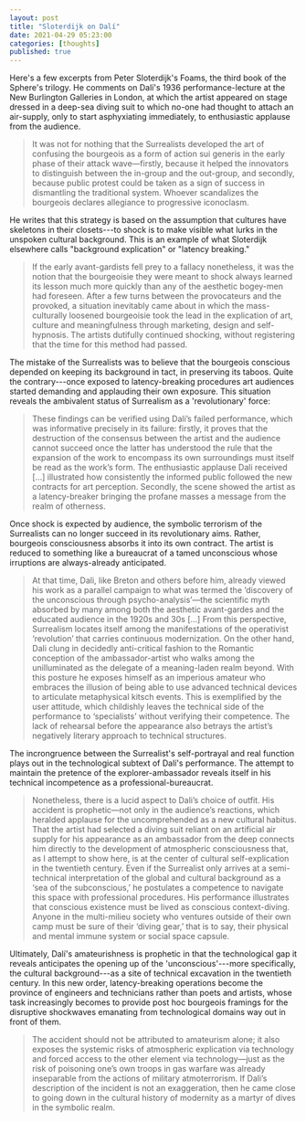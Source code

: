 ```yaml
---
layout: post
title: "Sloterdijk on Dalí"
date: 2021-04-29 05:23:00
categories: [thoughts]
published: true
---
```


Here's a few excerpts from Peter Sloterdijk's Foams, the third book of the Sphere's trilogy. He comments on Dalí's 1936 performance-lecture at the New Burlington Galleries in London, at which the artist appeared on stage dressed in a deep-sea diving suit to which no-one had thought to attach an air-supply, only to start asphyxiating immediately, to enthusiastic applause from the audience.

> It was not for nothing that the Surrealists developed the art of confusing the bourgeois as a form of action sui generis in the early phase of their attack wave—firstly, because it helped the innovators to distinguish between the in-group and the out-group, and secondly, because public protest could be taken as a sign of success in dismantling the traditional system. Whoever scandalizes the bourgeois declares allegiance to progressive iconoclasm.

<!--more-->

He writes that this strategy is based on the assumption that cultures have skeletons in their closets---to shock is to make visible what lurks in the unspoken cultural background. This is an example of what Sloterdijk elsewhere calls "background explication" or "latency breaking."

> If the early avant-gardists fell prey to a fallacy nonetheless, it was the notion that the bourgeoisie they were meant to shock always learned its lesson much more quickly than any of the aesthetic bogey-men had foreseen. After a few turns between the provocateurs and the provoked, a situation inevitably came about in which the mass-culturally loosened bourgeoisie took the lead in the explication of art, culture and meaningfulness through marketing, design and self-hypnosis. The artists dutifully continued shocking, without registering that the time for this method had passed.

The mistake of the Surrealists was to believe that the bourgeois conscious depended on keeping its background in tact, in preserving its taboos. Quite the contrary---once exposed to latency-breaking procedures art audiences started demanding and applauding their own exposure. This situation reveals the ambivalent status of Surrealism as a 'revolutionary' force:

> These findings can be verified using Dali’s failed performance, which was informative precisely in its failure: firstly, it proves that the destruction of the consensus between the artist and the audience cannot succeed once the latter has understood the rule that the expansion of the work to encompass its own surroundings must itself be read as the work’s form. The enthusiastic applause Dali received […] illustrated how consistently the informed public followed the new contracts for art perception. Secondly, the scene showed the artist as a latency-breaker bringing the profane masses a message from the realm of otherness.

Once shock is expected by audience, the symbolic terrorism of the Surrealists can no longer succeed in its revolutionary aims. Rather, bourgeois consciousness absorbs it into its own contract. The artist is reduced to something like a bureaucrat of a tamed unconscious whose irruptions are always-already anticipated.

> At that time, Dali, like Breton and others before him, already viewed his work as a parallel campaign to what was termed the ‘discovery of the unconscious through psycho-analysis’—the scientific myth absorbed by many among both the aesthetic avant-gardes and the educated audience in the 1920s and 30s […] From this perspective, Surrealism locates itself among the manifestations of the operativist ‘revolution’ that carries continuous modernization. On the other hand, Dali clung in decidedly anti-critical fashion to the Romantic conception of the ambassador-artist who walks among the unilluminated as the delegate of a meaning-laden realm beyond. With this posture he exposes himself as an imperious amateur who embraces the illusion of being able to use advanced technical devices to articulate metaphysical kitsch events. This is exemplified by the user attitude, which childishly leaves the technical side of the performance to ‘specialists’ without verifying their competence. The lack of rehearsal before the appearance also betrays the artist’s negatively literary approach to technical structures.

The incrongruence between the Surrealist's self-portrayal and real function plays out in the technological subtext of Dalí's performance. The attempt to maintain the pretence of the explorer-ambassador reveals itself in his technical incompetence as a professional-bureaucrat.

> Nonetheless, there is a lucid aspect to Dali’s choice of outfit. His accident is prophetic—not only in the audience’s reactions, which heralded applause for the uncomprehended as a new cultural habitus. That the artist had selected a diving suit reliant on an artificial air supply for his appearance as an ambassador from the deep connects him directly to the development of atmospheric consciousness that, as I attempt to show here, is at the center of cultural self-explication in the twentieth century. Even if the Surrealist only arrives at a semi-technical interpretation of the global and cultural background as a ‘sea of the subconscious,’ he postulates a competence to navigate this space with professional procedures. His performance illustrates that conscious existence must be lived as conscious context-diving. Anyone in the multi-milieu society who ventures outside of their own camp must be sure of their ‘diving gear,’ that is to say, their physical and mental immune system or social space capsule.

Ultimately, Dalí's amateurishness is prophetic in that the technological gap it reveals anticipates the opening up of the 'unconscious'---more specifically, the cultural background---as a site of technical excavation in the twentieth century. In this new order, latency-breaking operations become the province of engineers and technicians rather than poets and artists, whose task increasingly becomes to provide post hoc bourgeois framings for the disruptive shockwaves emanating from technological domains way out in front of them.

> The accident should not be attributed to amateurism alone; it also exposes the systemic risks of atmospheric explication via technology and forced access to the other element via technology—just as the risk of poisoning one’s own troops in gas warfare was already inseparable from the actions of military atmoterrorism. If Dali’s description of the incident is not an exaggeration, then he came close to going down in the cultural history of modernity as a martyr of dives in the symbolic realm.
